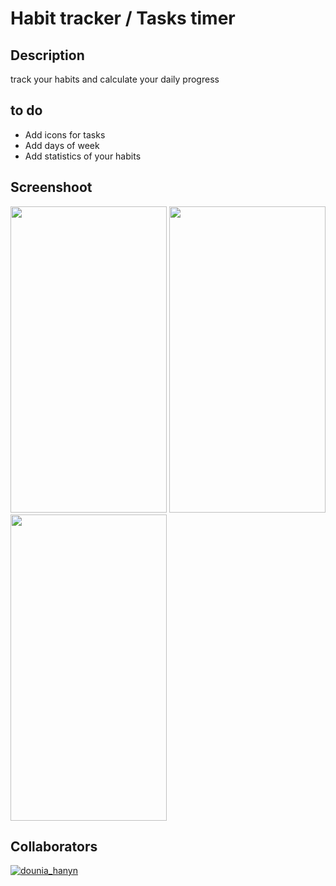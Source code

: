 # Habit tracker / Tasks timer
## Description
track your habits and calculate your daily progress
## to do
* Add icons for tasks
* Add days of week
* Add statistics of your habits

## Screenshoot
<img src="https://github.com/fadouaki/Habits_tracker/assets/134284958/61a267f8-a33d-48d0-bc2b-c1f98e0660c2" width="250" height="490">
<img src="https://github.com/fadouaki/Habits_tracker/assets/134284958/f0cf48f1-f251-40d3-81c5-057daa0e8c62" width="250" height="490">
<img src="https://github.com/fadouaki/Habits_tracker/assets/134284958/f3e3b198-95c3-4cb3-bc73-939223f38b37" width="250" height="490">

## Collaborators

[![dounia_hanyn](https://avatars.githubusercontent.com/u/94720094?size=50)](https://github.com/dounia_hanyn)
